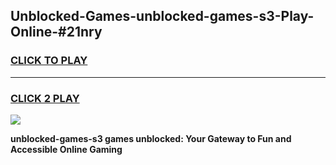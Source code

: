 
## Unblocked-Games-unblocked-games-s3-Play-Online-#21nry
<h3>
<a href="https://premium.freeplayer.one?title=unblocked-games-s3&ref=27F">CLICK TO PLAY</a></h3>
<hr>

<h3>
<a href="https://premium.freeplayer.one?title=unblocked-games-s3&ref=27F">CLICK 2 PLAY</a>
  
</h3>

<a href="https://premium.freeplayer.one?title=unblocked-games-s3&ref=27F"><img src="https://clearcache.store/games.png"></a>


**unblocked-games-s3 games unblocked: Your Gateway to Fun and Accessible Online Gaming**

